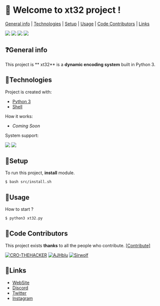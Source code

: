 # 👋 **Welcome to xt32 project !**
[General info](#general-info) | [Technologies](#technologies) | [Setup](#setup) | [Usage](#usage) | [Code Contributors](#CodeContributors) | [Links](#Links)

![](https://img.shields.io/badge/FiveNineDark-2020-red) ![](https://camo.githubusercontent.com/8930dd7dabdc54b27273533cf1396472b2991555/68747470733a2f2f696d672e736869656c64732e696f2f62616467652f4c6963656e73652d47504c2d2d332e302d677265656e) ![](https://camo.githubusercontent.com/192a20e30298c2c77aed07b61c3d1fc6b9c85d09/68747470733a2f2f696d672e736869656c64732e696f2f646973636f72642f353431383239323935383730343433353432) ![](https://camo.githubusercontent.com/d063b3af2345dbbd117eaa6a618c77bd07443eee/68747470733a2f2f696d672e736869656c64732e696f2f62616467652f707974686f6e2d332d627269676874677265656e2e737667)


## ❓General info
This project is ** xt32** is a **dynamic encoding system** built in Python 3.
	
## 🔬Technologies
Project is created with:
* [Python 3](https://www.python.org/download/releases/3.0/ "Python 3")
* [Shell](https://en.wikipedia.org/wiki/Bash_%28Unix_shell%29 "Shell")

How it works:

* *Coming Soon*

System support:

![](https://external-content.duckduckgo.com/iu/?u=http%3A%2F%2Fpadre.perlide.org%2Fstatic%2Falien%2Flinux-logo.png&f=1&nofb=1) ![](https://external-content.duckduckgo.com/iu/?u=https%3A%2F%2Fupload.wikimedia.org%2Fwikipedia%2Fcommons%2Fthumb%2Fe%2Fee%2FWindows_logo_%25E2%2580%2593_2012_%2528dark_blue%2529.svg%2F64px-Windows_logo_%25E2%2580%2593_2012_%2528dark_blue%2529.svg.png&f=1&nofb=1)
	
## 🔌Setup
To run this project, **install** module.

```bash
$ bash src/install.sh
```

## 🚀Usage
How to start ?
```bash
$ python3 xt32.py
```

## 👥Code Contributors
This project exists **thanks** to all the people who contribute. [[Contribute]](https://github.com/5-9Dark/xt32/graphs/contributors "[Contribute]")

[![CRO-THEHACKER](https://avatars2.githubusercontent.com/u/36890141?s=60&v=4 "CRO-THEHACKER")](https://github.com/CRO-THEHACKER "CRO-THEHACKER") [![AJHblu](https://avatars1.githubusercontent.com/u/57992230?s=60&v=4 "AJHblu")](https://github.com/AJHblu "AJHblu") [![Sirwolf](https://avatars2.githubusercontent.com/u/65546179?s=60&u=16ded8a7da2647f50a01f1e1a6599fc944fcc658&v=4 "Sirwolf")](https://github.com/Sir-wolf "Sirwolf")

## 🔗Links
 * [WebSite](https://fiveninedark.com/ "WebSite")
 * [Discord](https://59dark.ml/discord "Discord")
 * [Twitter](https://twitter.com/FiveNineDark "Twitter")
 * [Instagram](https://instagram.com/fiveninedark "Instagram")
 ## 
 
 
